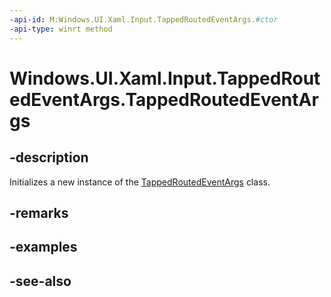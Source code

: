 ```yaml
---
-api-id: M:Windows.UI.Xaml.Input.TappedRoutedEventArgs.#ctor
-api-type: winrt method
---
```


<!-- Method syntax
public TappedRoutedEventArgs()
-->

# Windows.UI.Xaml.Input.TappedRoutedEventArgs.TappedRoutedEventArgs

## -description
Initializes a new instance of the [TappedRoutedEventArgs](tappedroutedeventargs.md) class.


## -remarks

## -examples

## -see-also
